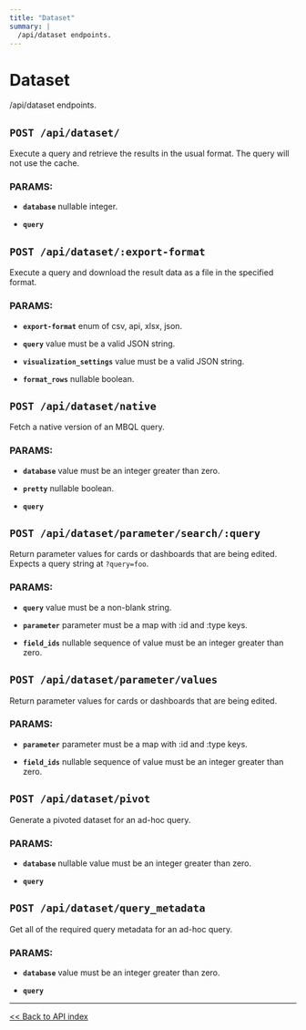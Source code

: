 ```yaml
---
title: "Dataset"
summary: |
  /api/dataset endpoints.
---
```


# Dataset

/api/dataset endpoints.

## `POST /api/dataset/`

Execute a query and retrieve the results in the usual format. The query will not use the cache.

### PARAMS:

-  **`database`** nullable integer.

-  **`query`**

## `POST /api/dataset/:export-format`

Execute a query and download the result data as a file in the specified format.

### PARAMS:

-  **`export-format`** enum of csv, api, xlsx, json.

-  **`query`** value must be a valid JSON string.

-  **`visualization_settings`** value must be a valid JSON string.

-  **`format_rows`** nullable boolean.

## `POST /api/dataset/native`

Fetch a native version of an MBQL query.

### PARAMS:

-  **`database`** value must be an integer greater than zero.

-  **`pretty`** nullable boolean.

-  **`query`**

## `POST /api/dataset/parameter/search/:query`

Return parameter values for cards or dashboards that are being edited. Expects a query string at `?query=foo`.

### PARAMS:

-  **`query`** value must be a non-blank string.

-  **`parameter`** parameter must be a map with :id and :type keys.

-  **`field_ids`** nullable sequence of value must be an integer greater than zero.

## `POST /api/dataset/parameter/values`

Return parameter values for cards or dashboards that are being edited.

### PARAMS:

-  **`parameter`** parameter must be a map with :id and :type keys.

-  **`field_ids`** nullable sequence of value must be an integer greater than zero.

## `POST /api/dataset/pivot`

Generate a pivoted dataset for an ad-hoc query.

### PARAMS:

-  **`database`** nullable value must be an integer greater than zero.

-  **`query`**

## `POST /api/dataset/query_metadata`

Get all of the required query metadata for an ad-hoc query.

### PARAMS:

-  **`database`** value must be an integer greater than zero.

-  **`query`**

---

[<< Back to API index](../api-documentation.md)